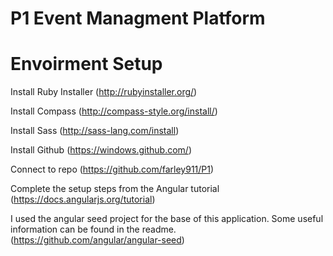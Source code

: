 ﻿# P1 Event Managment Platform

# Envoirment Setup
Install Ruby Installer (http://rubyinstaller.org/)

Install Compass (http://compass-style.org/install/)

Install Sass (http://sass-lang.com/install)

Install Github (https://windows.github.com/)

Connect to repo (https://github.com/farley911/P1)

Complete the setup steps from the Angular tutorial (https://docs.angularjs.org/tutorial)

I used the angular seed project for the base of this application. Some useful information can be found in the readme. (https://github.com/angular/angular-seed)